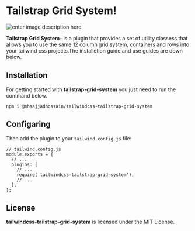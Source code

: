 # Tailstrap Grid System!

![enter image description here](https://i.ibb.co/202NCkF/tailstarp-logo.jpg)

**Tailstrap Grid System**- is a plugin that provides a set of utility classess that allows you to use the same 12 column grid system, containers and rows into your tailwind css projects.The installetion guide and use guides are down below.

## Installation

For getting started with **tailstrap-grid-system** you just need to run the command below.

    npm i @mhsajjadhossain/tailwindcss-tailstrap-grid-system

## Configaring

Then add the plugin to your `tailwind.config.js` file:

    // tailwind.config.js
    module.exports = {
      // ...
      plugins: [
        // ...
        require('tailwindcss-tailstrap-grid-system'),
        // ...
      ],
    };

## License

**tailwindcss-tailstrap-grid-system** is licensed under the MIT License.

